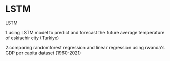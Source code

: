 # LSTM
LSTM

1.using LSTM model to predict and forecast the future average temperature of eskisehir city (Turkiye)

2.comparing randomforest regression and linear regression using rwanda's GDP per capita dataset (1960-2021)
